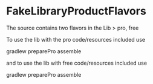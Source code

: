 FakeLibraryProductFlavors
=========================

The source contains two flavors in the Lib > pro, free

To use the lib with the pro code/resources included use

gradlew preparePro assemble

and to use the lib with free code/resources included use

gradlew preparePro assemble


  
